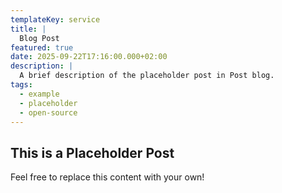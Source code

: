 ```yaml
---
templateKey: service
title: |
  Blog Post
featured: true
date: 2025-09-22T17:16:00.000+02:00
description: |
  A brief description of the placeholder post in Post blog.
tags:
  - example
  - placeholder
  - open-source
---
```

## This is a Placeholder Post

Feel free to replace this content with your own!
